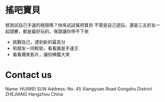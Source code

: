 # 搖吧寶貝


想測試自己手速的極限嗎？快來試試搖吧寶貝
不管是自己遊玩，還是三五好友一起競賽，都是最好玩的，保證讓你停不下來

- 挑戰自己，達到新的最高分
- 和朋友一同較勁，看看誰是手速王
- 看看爆笑影片，讓你捧腹大笑

# Contact us
Name: HUIWEI SUN
Address: No. 45 Xiangyuan Road Gongshu District ZHEJIANG Hangzhou China
